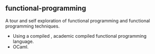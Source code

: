 ## functional-programming

A tour and self exploration of functional programming and functional programming techniques.

- Using a compiled , academic compiled functional programming language.
- OCaml.
